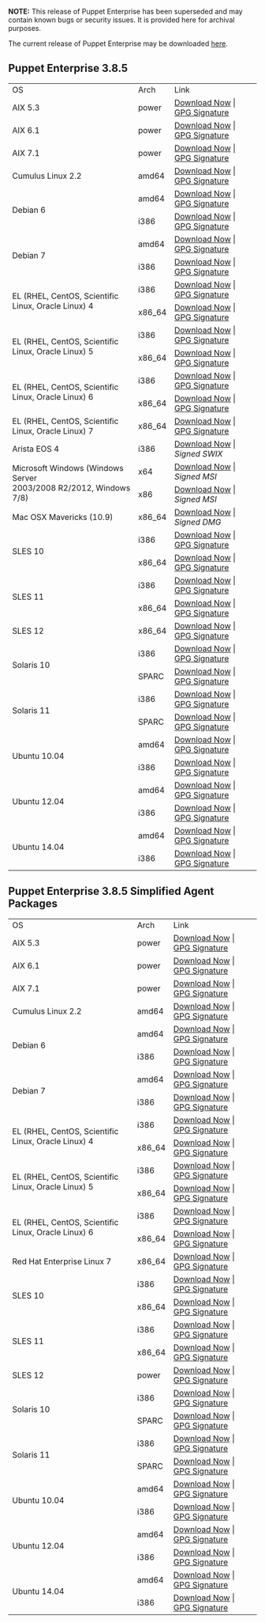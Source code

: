 <p><b>NOTE:</b> This release of Puppet Enterprise has been superseded and may contain known bugs or security issues. It is provided here for archival purposes.
</p><p>The current release of Puppet Enterprise may be downloaded <a href="/Readme.md">here</a>.

</p><h2 id="pe_385">Puppet Enterprise 3.8.5</h2>
<table>
<tbody>
<tr>
<td>OS</td>
<td>Arch</td>
<td>Link</td>
</tr>


<tr>
<td>AIX 5.3</td>
<td>power</td>
<td><a href="https://pm.puppetlabs.com/puppet-enterprise/3.8.5/puppet-enterprise-3.8.5-aix-5.3-power.tar.gz">Download Now</a> | <a href="https://pm.puppetlabs.com/puppet-enterprise/3.8.5/puppet-enterprise-3.8.5-aix-5.3-power.tar.gz.asc">GPG Signature</a></td>
</tr>

<tr>
<td>AIX 6.1</td>
<td>power</td>
<td><a href="https://pm.puppetlabs.com/puppet-enterprise/3.8.5/puppet-enterprise-3.8.5-aix-6.1-power.tar.gz">Download Now</a> | <a href="https://pm.puppetlabs.com/puppet-enterprise/3.8.5/puppet-enterprise-3.8.5-aix-6.1-power.tar.gz.asc">GPG Signature</a></td>
</tr>

<tr>
<td>AIX 7.1</td>
<td>power</td>
<td><a href="https://pm.puppetlabs.com/puppet-enterprise/3.8.5/puppet-enterprise-3.8.5-aix-7.1-power.tar.gz">Download Now</a> | <a href="https://pm.puppetlabs.com/puppet-enterprise/3.8.5/puppet-enterprise-3.8.5-aix-7.1-power.tar.gz.asc">GPG Signature</a></td>
</tr>


<tr>
<td>Cumulus Linux 2.2</td>
<td>amd64</td>
<td><a href="https://pm.puppetlabs.com/puppet-enterprise/3.8.5/puppet-enterprise-3.8.5-cumulus-2.2-amd64.tar.gz">Download Now</a> | <a href="https://pm.puppetlabs.com/puppet-enterprise/3.8.5/puppet-enterprise-3.8.5-cumulus-2.2-amd64.tar.gz.asc">GPG Signature</a></td>
</tr>


<tr>
<td rowspan="2">Debian 6</td>
<td>amd64</td>
<td><a href="https://pm.puppetlabs.com/puppet-enterprise/3.8.5/puppet-enterprise-3.8.5-debian-6-amd64.tar.gz">Download Now</a> | <a href="https://pm.puppetlabs.com/puppet-enterprise/3.8.5/puppet-enterprise-3.8.5-debian-6-amd64.tar.gz.asc">GPG Signature</a></td>
</tr>
<tr>
<td>i386</td>
<td><a href="https://pm.puppetlabs.com/puppet-enterprise/3.8.5/puppet-enterprise-3.8.5-debian-6-i386.tar.gz">Download Now</a> | <a href="https://pm.puppetlabs.com/puppet-enterprise/3.8.5/puppet-enterprise-3.8.5-debian-6-i386.tar.gz.asc">GPG Signature</a></td>
</tr>

<tr>
<td rowspan="2">Debian 7</td>
<td>amd64</td>
<td><a href="https://pm.puppetlabs.com/puppet-enterprise/3.8.5/puppet-enterprise-3.8.5-debian-7-amd64.tar.gz">Download Now</a> | <a href="https://pm.puppetlabs.com/puppet-enterprise/3.8.5/puppet-enterprise-3.8.5-debian-7-amd64.tar.gz.asc">GPG Signature</a></td>
</tr>
<tr>
<td>i386</td>
<td><a href="https://pm.puppetlabs.com/puppet-enterprise/3.8.5/puppet-enterprise-3.8.5-debian-7-i386.tar.gz">Download Now</a> | <a href="https://pm.puppetlabs.com/puppet-enterprise/3.8.5/puppet-enterprise-3.8.5-debian-7-i386.tar.gz.asc">GPG Signature</a></td>
</tr>


<tr>
<td rowspan="2">EL (RHEL, CentOS, Scientific Linux, Oracle Linux) 4</td>
<td>i386</td>
<td><a href="https://pm.puppetlabs.com/puppet-enterprise/3.8.5/puppet-enterprise-3.8.5-el-4-i386.tar.gz">Download Now</a> | <a href="https://pm.puppetlabs.com/puppet-enterprise/3.8.5/puppet-enterprise-3.8.5-el-4-i386.tar.gz.asc">GPG Signature</a></td>
</tr>
<tr>
<td>x86_64</td>
<td><a href="https://pm.puppetlabs.com/puppet-enterprise/3.8.5/puppet-enterprise-3.8.5-el-4-x86_64.tar.gz">Download Now</a> | <a href="https://pm.puppetlabs.com/puppet-enterprise/3.8.5/puppet-enterprise-3.8.5-el-4-x86_64.tar.gz.asc">GPG Signature</a></td>
</tr>

<tr>
<td rowspan="2">EL (RHEL, CentOS, Scientific Linux, Oracle Linux) 5</td>
<td>i386</td>
<td><a href="https://pm.puppetlabs.com/puppet-enterprise/3.8.5/puppet-enterprise-3.8.5-el-5-i386.tar.gz">Download Now</a> | <a href="https://pm.puppetlabs.com/puppet-enterprise/3.8.5/puppet-enterprise-3.8.5-el-5-i386.tar.gz.asc">GPG Signature</a></td>
</tr>
<tr>
<td>x86_64</td>
<td><a href="https://pm.puppetlabs.com/puppet-enterprise/3.8.5/puppet-enterprise-3.8.5-el-5-x86_64.tar.gz">Download Now</a> | <a href="https://pm.puppetlabs.com/puppet-enterprise/3.8.5/puppet-enterprise-3.8.5-el-5-x86_64.tar.gz.asc">GPG Signature</a></td>
</tr>

<tr>
<td rowspan="2">EL (RHEL, CentOS, Scientific Linux, Oracle Linux) 6</td>
<td>i386</td>
<td><a href="https://pm.puppetlabs.com/puppet-enterprise/3.8.5/puppet-enterprise-3.8.5-el-6-i386.tar.gz">Download Now</a> | <a href="https://pm.puppetlabs.com/puppet-enterprise/3.8.5/puppet-enterprise-3.8.5-el-6-i386.tar.gz.asc">GPG Signature</a></td>
</tr>
<tr>
<td>x86_64</td>
<td><a href="https://pm.puppetlabs.com/puppet-enterprise/3.8.5/puppet-enterprise-3.8.5-el-6-x86_64.tar.gz">Download Now</a> | <a href="https://pm.puppetlabs.com/puppet-enterprise/3.8.5/puppet-enterprise-3.8.5-el-6-x86_64.tar.gz.asc">GPG Signature</a></td>
</tr>

<tr>
<td>EL (RHEL, CentOS, Scientific Linux, Oracle Linux) 7</td>
<td>x86_64</td>
<td><a href="https://pm.puppetlabs.com/puppet-enterprise/3.8.5/puppet-enterprise-3.8.5-el-7-x86_64.tar.gz">Download Now</a> | <a href="https://pm.puppetlabs.com/puppet-enterprise/3.8.5/puppet-enterprise-3.8.5-el-7-x86_64.tar.gz.asc">GPG Signature</a></td>
</tr>


<tr>
<td>Arista EOS 4</td>
<td>i386</td>
<td><a href="https://pm.puppetlabs.com/puppet-enterprise/3.8.5/puppet-enterprise-3.8.5-eos-4-i386.swix">Download Now</a> | <em>Signed SWIX<em></em></em></td>
</tr>


<tr>
<td rowspan="2">Microsoft Windows (Windows Server <br>2003/2008 R2/2012, Windows 7/8)</td>
<td>x64</td>
<td><a href="http://pm.puppetlabs.com/puppet-enterprise/3.8.5/puppet-enterprise-3.8.5-x64.msi">Download Now</a> | <em>Signed MSI<em></em></em></td>
</tr>
<tr>
<td>x86</td>
<td><a href="http://pm.puppetlabs.com/puppet-enterprise/3.8.5/puppet-enterprise-3.8.5.msi">Download Now</a> | <em>Signed MSI<em></em></em></td>
</tr>


<tr>
<td>Mac OSX Mavericks (10.9)</td>
<td>x86_64</td>
<td><a href="https://pm.puppetlabs.com/puppet-enterprise/3.8.5/puppet-enterprise-3.8.5-osx-10.9-x86_64.dmg">Download Now</a> | <em>Signed DMG<em></em></em></td>
</tr>


<tr>
<td rowspan="2">SLES 10</td>
<td>i386</td>
<td><a href="https://pm.puppetlabs.com/puppet-enterprise/3.8.5/puppet-enterprise-3.8.5-sles-10-i386.tar.gz">Download Now</a> | <a href="https://pm.puppetlabs.com/puppet-enterprise/3.8.5/puppet-enterprise-3.8.5-sles-10-i386.tar.gz.asc">GPG Signature</a></td>
</tr>
<tr>
<td>x86_64</td>
<td><a href="https://pm.puppetlabs.com/puppet-enterprise/3.8.5/puppet-enterprise-3.8.5-sles-10-x86_64.tar.gz">Download Now</a> | <a href="https://pm.puppetlabs.com/puppet-enterprise/3.8.5/puppet-enterprise-3.8.5-sles-10-x86_64.tar.gz.asc">GPG Signature</a></td>
</tr>

<tr>
<td rowspan="2">SLES 11</td>
<td>i386</td>
<td><a href="https://pm.puppetlabs.com/puppet-enterprise/3.8.5/puppet-enterprise-3.8.5-sles-11-i386.tar.gz">Download Now</a> | <a href="https://pm.puppetlabs.com/puppet-enterprise/3.8.5/puppet-enterprise-3.8.5-sles-11-i386.tar.gz.asc">GPG Signature</a></td>
</tr>
<tr>
<td>x86_64</td>
<td><a href="https://pm.puppetlabs.com/puppet-enterprise/3.8.5/puppet-enterprise-3.8.5-sles-11-x86_64.tar.gz">Download Now</a> | <a href="https://pm.puppetlabs.com/puppet-enterprise/3.8.5/puppet-enterprise-3.8.5-sles-11-x86_64.tar.gz.asc">GPG Signature</a></td>
</tr>

<tr>
<td>SLES 12</td>
<td>x86_64</td>
<td><a href="https://pm.puppetlabs.com/puppet-enterprise/3.8.5/puppet-enterprise-3.8.5-sles-12-x86_64.tar.gz">Download Now</a> | <a href="https://pm.puppetlabs.com/puppet-enterprise/3.8.5/puppet-enterprise-3.8.5-sles-12-x86_64.tar.gz.asc">GPG Signature</a></td>
</tr>


<tr>
<td rowspan="2">Solaris 10</td>
<td>i386</td>
<td><a href="https://pm.puppetlabs.com/puppet-enterprise/3.8.5/puppet-enterprise-3.8.5-solaris-10-i386.tar.gz">Download Now</a> | <a href="https://pm.puppetlabs.com/puppet-enterprise/3.8.5/puppet-enterprise-3.8.5-solaris-10-i386.tar.gz.asc">GPG Signature</a></td>
</tr>
<tr>
<td>SPARC</td>
<td><a href="https://pm.puppetlabs.com/puppet-enterprise/3.8.5/puppet-enterprise-3.8.5-solaris-10-sparc.tar.gz">Download Now</a> | <a href="https://pm.puppetlabs.com/puppet-enterprise/3.8.5/puppet-enterprise-3.8.5-solaris-10-sparc.tar.gz.asc">GPG Signature</a></td>
</tr>

<tr>
<td rowspan="2">Solaris 11</td>
<td>i386</td>
<td><a href="https://pm.puppetlabs.com/puppet-enterprise/3.8.5/puppet-enterprise-3.8.5-solaris-11-i386.tar.gz">Download Now</a> | <a href="https://pm.puppetlabs.com/puppet-enterprise/3.8.5/puppet-enterprise-3.8.5-solaris-11-i386.tar.gz.asc">GPG Signature</a></td>
</tr>
<tr>
<td>SPARC</td>
<td><a href="https://pm.puppetlabs.com/puppet-enterprise/3.8.5/puppet-enterprise-3.8.5-solaris-11-sparc.tar.gz">Download Now</a> | <a href="https://pm.puppetlabs.com/puppet-enterprise/3.8.5/puppet-enterprise-3.8.5-solaris-11-sparc.tar.gz.asc">GPG Signature</a></td>
</tr>


<tr>
<td rowspan="2">Ubuntu 10.04</td>
<td>amd64</td>
<td><a href="https://pm.puppetlabs.com/puppet-enterprise/3.8.5/puppet-enterprise-3.8.5-ubuntu-10.04-amd64.tar.gz">Download Now</a> | <a href="https://pm.puppetlabs.com/puppet-enterprise/3.8.5/puppet-enterprise-3.8.5-ubuntu-10.04-amd64.tar.gz.asc">GPG Signature</a></td>
</tr>
<tr>
<td>i386</td>
<td><a href="https://pm.puppetlabs.com/puppet-enterprise/3.8.5/puppet-enterprise-3.8.5-ubuntu-10.04-i386.tar.gz">Download Now</a> | <a href="https://pm.puppetlabs.com/puppet-enterprise/3.8.5/puppet-enterprise-3.8.5-ubuntu-10.04-i386.tar.gz.asc">GPG Signature</a></td>
</tr>

<tr>
<td rowspan="2">Ubuntu 12.04</td>
<td>amd64</td>
<td><a href="https://pm.puppetlabs.com/puppet-enterprise/3.8.5/puppet-enterprise-3.8.5-ubuntu-12.04-amd64.tar.gz">Download Now</a> | <a href="https://pm.puppetlabs.com/puppet-enterprise/3.8.5/puppet-enterprise-3.8.5-ubuntu-12.04-amd64.tar.gz.asc">GPG Signature</a></td>
</tr>
<tr>
<td>i386</td>
<td><a href="https://pm.puppetlabs.com/puppet-enterprise/3.8.5/puppet-enterprise-3.8.5-ubuntu-12.04-i386.tar.gz">Download Now</a> | <a href="https://pm.puppetlabs.com/puppet-enterprise/3.8.5/puppet-enterprise-3.8.5-ubuntu-12.04-i386.tar.gz.asc">GPG Signature</a></td>
</tr>

<tr>
<td rowspan="2">Ubuntu 14.04</td>
<td>amd64</td>
<td><a href="https://pm.puppetlabs.com/puppet-enterprise/3.8.5/puppet-enterprise-3.8.5-ubuntu-14.04-amd64.tar.gz">Download Now</a> | <a href="https://pm.puppetlabs.com/puppet-enterprise/3.8.5/puppet-enterprise-3.8.5-ubuntu-14.04-amd64.tar.gz.asc">GPG Signature</a></td>
</tr>
<tr>
<td>i386</td>
<td><a href="https://pm.puppetlabs.com/puppet-enterprise/3.8.5/puppet-enterprise-3.8.5-ubuntu-14.04-i386.tar.gz">Download Now</a> | <a href="https://pm.puppetlabs.com/puppet-enterprise/3.8.5/puppet-enterprise-3.8.5-ubuntu-14.04-i386.tar.gz.asc">GPG Signature</a></td>
</tr>
</tbody>
</table>

<h2 id="pe_a_382">Puppet Enterprise 3.8.5 Simplified Agent Packages</h2>
<table>
<tbody>
<tr>
<td>OS</td>
<td>Arch</td>
<td>Link</td>
</tr>


<tr>
<td>AIX 5.3</td>
<td>power</td>
<td><a href="https://pm.puppetlabs.com/puppet-enterprise/3.8.5/puppet-enterprise-3.8.5-aix-5.3-power-agent.tar.gz">Download Now</a> | <a href="https://pm.puppetlabs.com/puppet-enterprise/3.8.5/puppet-enterprise-3.8.5-aix-5.3-power-agent.tar.gz.asc">GPG Signature</a></td>
</tr>

<tr>
<td>AIX 6.1</td>
<td>power</td>
<td><a href="https://pm.puppetlabs.com/puppet-enterprise/3.8.5/puppet-enterprise-3.8.5-aix-6.1-power-agent.tar.gz">Download Now</a> | <a href="https://pm.puppetlabs.com/puppet-enterprise/3.8.5/puppet-enterprise-3.8.5-aix-6.1-power-agent.tar.gz.asc">GPG Signature</a></td>
</tr>

<tr>
<td>AIX 7.1</td>
<td>power</td>
<td><a href="https://pm.puppetlabs.com/puppet-enterprise/3.8.5/puppet-enterprise-3.8.5-aix-7.1-power-agent.tar.gz">Download Now</a> | <a href="https://pm.puppetlabs.com/puppet-enterprise/3.8.5/puppet-enterprise-3.8.5-aix-7.1-power-agent.tar.gz.asc">GPG Signature</a></td>
</tr>


<tr>
<td>Cumulus Linux 2.2</td>
<td>amd64</td>
<td><a href="https://pm.puppetlabs.com/puppet-enterprise/3.8.5/puppet-enterprise-3.8.5-cumulus-2.2-amd64-agent.tar.gz">Download Now</a> | <a href="https://pm.puppetlabs.com/puppet-enterprise/3.8.5/puppet-enterprise-3.8.5-cumulus-2.2-amd64-agent.tar.gz.asc">GPG Signature</a></td>
</tr>


<tr>
<td rowspan="2">Debian 6</td>
<td>amd64</td>
<td><a href="https://pm.puppetlabs.com/puppet-enterprise/3.8.5/puppet-enterprise-3.8.5-debian-6-amd64-agent.tar.gz">Download Now</a> | <a href="https://pm.puppetlabs.com/puppet-enterprise/3.8.5/puppet-enterprise-3.8.5-debian-6-amd64-agent.tar.gz.asc">GPG Signature</a></td>
</tr>
<tr>
<td>i386</td>
<td><a href="https://pm.puppetlabs.com/puppet-enterprise/3.8.5/puppet-enterprise-3.8.5-debian-6-i386-agent.tar.gz">Download Now</a> | <a href="https://pm.puppetlabs.com/puppet-enterprise/3.8.5/puppet-enterprise-3.8.5-debian-6-i386-agent.tar.gz.asc">GPG Signature</a></td>
</tr>

<tr>
<td rowspan="2">Debian 7</td>
<td>amd64</td>
<td><a href="https://pm.puppetlabs.com/puppet-enterprise/3.8.5/puppet-enterprise-3.8.5-debian-7-amd64-agent.tar.gz">Download Now</a> | <a href="https://pm.puppetlabs.com/puppet-enterprise/3.8.5/puppet-enterprise-3.8.5-debian-7-amd64-agent.tar.gz.asc">GPG Signature</a></td>
</tr>
<tr>
<td>i386</td>
<td><a href="https://pm.puppetlabs.com/puppet-enterprise/3.8.5/puppet-enterprise-3.8.5-debian-7-i386-agent.tar.gz">Download Now</a> | <a href="https://pm.puppetlabs.com/puppet-enterprise/3.8.5/puppet-enterprise-3.8.5-debian-7-i386-agent.tar.gz.asc">GPG Signature</a></td>
</tr>


<tr>
<td rowspan="2">EL (RHEL, CentOS, Scientific Linux, Oracle Linux) 4</td>
<td>i386</td>
<td><a href="https://pm.puppetlabs.com/puppet-enterprise/3.8.5/puppet-enterprise-3.8.5-el-4-i386-agent.tar.gz">Download Now</a> | <a href="https://pm.puppetlabs.com/puppet-enterprise/3.8.5/puppet-enterprise-3.8.5-el-4-i386-agent.tar.gz.asc">GPG Signature</a></td>
</tr>
<tr>
<td>x86_64</td>
<td><a href="https://pm.puppetlabs.com/puppet-enterprise/3.8.5/puppet-enterprise-3.8.5-el-4-x86_64-agent.tar.gz">Download Now</a> | <a href="https://pm.puppetlabs.com/puppet-enterprise/3.8.5/puppet-enterprise-3.8.5-el-4-x86_64-agent.tar.gz.asc">GPG Signature</a></td>
</tr>

<tr>
<td rowspan="2">EL (RHEL, CentOS, Scientific Linux, Oracle Linux) 5</td>
<td>i386</td>
<td><a href="https://pm.puppetlabs.com/puppet-enterprise/3.8.5/puppet-enterprise-3.8.5-el-5-i386-agent.tar.gz">Download Now</a> | <a href="https://pm.puppetlabs.com/puppet-enterprise/3.8.5/puppet-enterprise-3.8.5-el-5-i386-agent.tar.gz.asc">GPG Signature</a></td>
</tr>
<tr>
<td>x86_64</td>
<td><a href="https://pm.puppetlabs.com/puppet-enterprise/3.8.5/puppet-enterprise-3.8.5-el-5-x86_64-agent.tar.gz">Download Now</a> | <a href="https://pm.puppetlabs.com/puppet-enterprise/3.8.5/puppet-enterprise-3.8.5-el-5-x86_64-agent.tar.gz.asc">GPG Signature</a></td>
</tr>

<tr>
<td rowspan="2">EL (RHEL, CentOS, Scientific Linux, Oracle Linux) 6</td>
<td>i386</td>
<td><a href="https://pm.puppetlabs.com/puppet-enterprise/3.8.5/puppet-enterprise-3.8.5-el-6-i386-agent.tar.gz">Download Now</a> | <a href="https://pm.puppetlabs.com/puppet-enterprise/3.8.5/puppet-enterprise-3.8.5-el-6-i386-agent.tar.gz.asc">GPG Signature</a></td>
</tr>
<tr>
<td>x86_64</td>
<td><a href="https://pm.puppetlabs.com/puppet-enterprise/3.8.5/puppet-enterprise-3.8.5-el-6-x86_64-agent.tar.gz">Download Now</a> | <a href="https://pm.puppetlabs.com/puppet-enterprise/3.8.5/puppet-enterprise-3.8.5-el-6-x86_64-agent.tar.gz.asc">GPG Signature</a></td>
</tr>

<tr>
<td>Red Hat Enterprise Linux 7</td>
<td>x86_64</td>
<td><a href="https://pm.puppetlabs.com/puppet-enterprise/3.8.5/puppet-enterprise-3.8.5-el-7-x86_64-agent.tar.gz">Download Now</a> | <a href="https://pm.puppetlabs.com/puppet-enterprise/3.8.5/puppet-enterprise-3.8.5-el-7-x86_64-agent.tar.gz.asc">GPG Signature</a></td>
</tr>


<tr>
<td rowspan="2">SLES 10</td>
<td>i386</td>
<td><a href="https://pm.puppetlabs.com/puppet-enterprise/3.8.5/puppet-enterprise-3.8.5-sles-10-i386-agent.tar.gz">Download Now</a> | <a href="https://pm.puppetlabs.com/puppet-enterprise/3.8.5/puppet-enterprise-3.8.5-sles-10-i386-agent.tar.gz.asc">GPG Signature</a></td>
</tr>
<tr>
<td>x86_64</td>
<td><a href="https://pm.puppetlabs.com/puppet-enterprise/3.8.5/puppet-enterprise-3.8.5-sles-10-x86_64-agent.tar.gz">Download Now</a> | <a href="https://pm.puppetlabs.com/puppet-enterprise/3.8.5/puppet-enterprise-3.8.5-sles-10-x86_64-agent.tar.gz.asc">GPG Signature</a></td>
</tr>

<tr>
<td rowspan="2">SLES 11</td>
<td>i386</td>
<td><a href="https://pm.puppetlabs.com/puppet-enterprise/3.8.5/puppet-enterprise-3.8.5-sles-11-i386-agent.tar.gz">Download Now</a> | <a href="https://pm.puppetlabs.com/puppet-enterprise/3.8.5/puppet-enterprise-3.8.5-sles-11-i386-agent.tar.gz.asc">GPG Signature</a></td>
</tr>
<tr>
<td>x86_64</td>
<td><a href="https://pm.puppetlabs.com/puppet-enterprise/3.8.5/puppet-enterprise-3.8.5-sles-11-x86_64-agent.tar.gz">Download Now</a> | <a href="https://pm.puppetlabs.com/puppet-enterprise/3.8.5/puppet-enterprise-3.8.5-sles-11-x86_64-agent.tar.gz.asc">GPG Signature</a></td>
</tr>

<tr>
<td>SLES 12</td>
<td>power</td>
<td><a href="https://pm.puppetlabs.com/puppet-enterprise/3.8.5/puppet-enterprise-3.8.5-sles-12-x86_64-agent.tar.gz">Download Now</a> | <a href="https://pm.puppetlabs.com/puppet-enterprise/3.8.5/puppet-enterprise-3.8.5-sles-12-x86_64-agent.tar.gz.asc">GPG Signature</a></td>
</tr>


<tr>
<td rowspan="2">Solaris 10</td>
<td>i386</td>
<td><a href="https://pm.puppetlabs.com/puppet-enterprise/3.8.5/puppet-enterprise-3.8.5-solaris-10-i386-agent.tar.gz">Download Now</a> | <a href="https://pm.puppetlabs.com/puppet-enterprise/3.8.5/puppet-enterprise-3.8.5-solaris-10-i386-agent.tar.gz.asc">GPG Signature</a></td>
</tr>
<tr>
<td>SPARC</td>
<td><a href="https://pm.puppetlabs.com/puppet-enterprise/3.8.5/puppet-enterprise-3.8.5-solaris-10-sparc-agent.tar.gz">Download Now</a> | <a href="https://pm.puppetlabs.com/puppet-enterprise/3.8.5/puppet-enterprise-3.8.5-solaris-10-sparc-agent.tar.gz.asc">GPG Signature</a></td>
</tr>

<tr>
<td rowspan="2">Solaris 11</td>
<td>i386</td>
<td><a href="https://pm.puppetlabs.com/puppet-enterprise/3.8.5/puppet-enterprise-3.8.5-solaris-11-i386-agent.tar.gz">Download Now</a> | <a href="https://pm.puppetlabs.com/puppet-enterprise/3.8.5/puppet-enterprise-3.8.5-solaris-11-i386-agent.tar.gz.asc">GPG Signature</a></td>
</tr>
<tr>
<td>SPARC</td>
<td><a href="https://pm.puppetlabs.com/puppet-enterprise/3.8.5/puppet-enterprise-3.8.5-solaris-11-sparc-agent.tar.gz">Download Now</a> | <a href="https://pm.puppetlabs.com/puppet-enterprise/3.8.5/puppet-enterprise-3.8.5-solaris-11-sparc-agent.tar.gz.asc">GPG Signature</a></td>
</tr>


<tr>
<td rowspan="2">Ubuntu 10.04</td>
<td>amd64</td>
<td><a href="https://pm.puppetlabs.com/puppet-enterprise/3.8.5/puppet-enterprise-3.8.5-ubuntu-10.04-amd64-agent.tar.gz">Download Now</a> | <a href="https://pm.puppetlabs.com/puppet-enterprise/3.8.5/puppet-enterprise-3.8.5-ubuntu-10.04-amd64-agent.tar.gz.asc">GPG Signature</a></td>
</tr>
<tr>
<td>i386</td>
<td><a href="https://pm.puppetlabs.com/puppet-enterprise/3.8.5/puppet-enterprise-3.8.5-ubuntu-10.04-i386-agent.tar.gz">Download Now</a> | <a href="https://pm.puppetlabs.com/puppet-enterprise/3.8.5/puppet-enterprise-3.8.5-ubuntu-10.04-i386-agent.tar.gz.asc">GPG Signature</a></td>
</tr>

<tr>
<td rowspan="2">Ubuntu 12.04</td>
<td>amd64</td>
<td><a href="https://pm.puppetlabs.com/puppet-enterprise/3.8.5/puppet-enterprise-3.8.5-ubuntu-12.04-amd64-agent.tar.gz">Download Now</a> | <a href="https://pm.puppetlabs.com/puppet-enterprise/3.8.5/puppet-enterprise-3.8.5-ubuntu-12.04-amd64-agent.tar.gz.asc">GPG Signature</a></td>
</tr>
<tr>
<td>i386</td>
<td><a href="https://pm.puppetlabs.com/puppet-enterprise/3.8.5/puppet-enterprise-3.8.5-ubuntu-12.04-i386-agent.tar.gz">Download Now</a> | <a href="https://pm.puppetlabs.com/puppet-enterprise/3.8.5/puppet-enterprise-3.8.5-ubuntu-12.04-i386-agent.tar.gz.asc">GPG Signature</a></td>
</tr>

<tr>
<td rowspan="2">Ubuntu 14.04</td>
<td>amd64</td>
<td><a href="https://pm.puppetlabs.com/puppet-enterprise/3.8.5/puppet-enterprise-3.8.5-ubuntu-14.04-amd64-agent.tar.gz">Download Now</a> | <a href="https://pm.puppetlabs.com/puppet-enterprise/3.8.5/puppet-enterprise-3.8.5-ubuntu-14.04-amd64-agent.tar.gz.asc">GPG Signature</a></td>
</tr>
<tr>
<td>i386</td>
<td><a href="https://pm.puppetlabs.com/puppet-enterprise/3.8.5/puppet-enterprise-3.8.5-ubuntu-14.04-i386-agent.tar.gz">Download Now</a> | <a href="https://pm.puppetlabs.com/puppet-enterprise/3.8.5/puppet-enterprise-3.8.5-ubuntu-14.04-i386-agent.tar.gz.asc">GPG Signature</a></td>
</tr>
</tbody>
</table>
